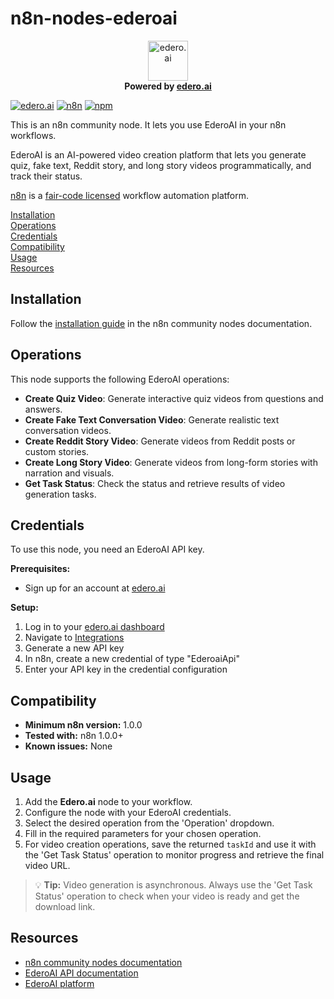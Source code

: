 # n8n-nodes-ederoai
<div align="center">
  <img src="https://edero.ai/wp-content/uploads/2021/01/edero.png" alt="edero.ai" height="64" >
  <br>
  <strong>Powered by <a href="https://edero.ai/">edero.ai</a></strong>
</div>

[![edero.ai](https://img.shields.io/badge/Powered%20by-edero.ai-FF6B35?style=flat&logo=video&logoColor=white)](https://edero.ai/)
[![n8n](https://img.shields.io/badge/n8n-Community%20Node-EA4B71?style=flat)](https://n8n.io/)
[![npm](https://img.shields.io/npm/v/n8n-nodes-ederoai?color=CB3837&logo=npm)](https://www.npmjs.com/package/n8n-nodes-ederoai)

This is an n8n community node. It lets you use EderoAI in your n8n workflows.

EderoAI is an AI-powered video creation platform that lets you generate quiz, fake text, Reddit story, and long story videos programmatically, and track their status.

[n8n](https://n8n.io/) is a [fair-code licensed](https://docs.n8n.io/reference/license/) workflow automation platform.

[Installation](#installation)  
[Operations](#operations)  
[Credentials](#credentials)  
[Compatibility](#compatibility)  
[Usage](#usage)  
[Resources](#resources)  

## Installation

Follow the [installation guide](https://docs.n8n.io/integrations/community-nodes/installation/) in the n8n community nodes documentation.

## Operations

This node supports the following EderoAI operations:

*   **Create Quiz Video**: Generate interactive quiz videos from questions and answers.
*   **Create Fake Text Conversation Video**: Generate realistic text conversation videos.
*   **Create Reddit Story Video**: Generate videos from Reddit posts or custom stories.
*   **Create Long Story Video**: Generate videos from long-form stories with narration and visuals.
*   **Get Task Status**: Check the status and retrieve results of video generation tasks.

## Credentials

To use this node, you need an EderoAI API key.

**Prerequisites:**
*   Sign up for an account at [edero.ai](https://app.edero.ai/)

**Setup:**
1.  Log in to your [edero.ai dashboard](https://app.edero.ai/)
2.  Navigate to [Integrations](https://app.edero.ai/integrations)
3.  Generate a new API key
4.  In n8n, create a new credential of type "EderoaiApi"
5.  Enter your API key in the credential configuration

## Compatibility

*   **Minimum n8n version:** 1.0.0
*   **Tested with:** n8n 1.0.0+
*   **Known issues:** None

## Usage

1.  Add the **Edero.ai** node to your workflow.
2.  Configure the node with your EderoAI credentials.
3.  Select the desired operation from the 'Operation' dropdown.
4.  Fill in the required parameters for your chosen operation.
5.  For video creation operations, save the returned `taskId` and use it with the 'Get Task Status' operation to monitor progress and retrieve the final video URL.

> 💡 **Tip:** Video generation is asynchronous. Always use the 'Get Task Status' operation to check when your video is ready and get the download link.

## Resources

*   [n8n community nodes documentation](https://docs.n8n.io/integrations/#community-nodes)
*   [EderoAI API documentation](https://app.edero.ai/integrations)
*   [EderoAI platform](https://edero.ai/)
